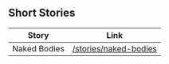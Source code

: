 ## Short Stories

| Story | Link |
|-|-|
| Naked Bodies | [/stories/naked-bodies](/stories/naked-bodies)
